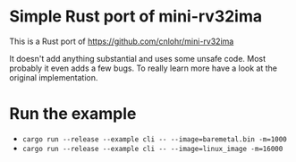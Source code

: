 # Simple Rust port of mini-rv32ima

This is a Rust port of https://github.com/cnlohr/mini-rv32ima

It doesn't add anything substantial and uses some unsafe code. Most probably it even adds a few bugs. To really learn more have a look at the original implementation.

# Run the example

- `cargo run --release --example cli -- --image=baremetal.bin -m=1000`
- `cargo run --release --example cli -- --image=linux_image -m=16000`

